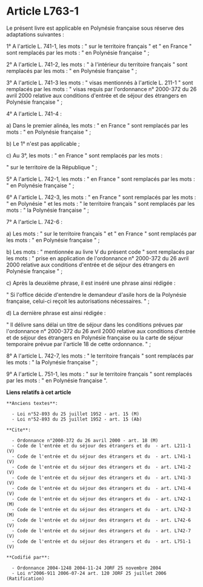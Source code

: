 # Article L763-1

Le présent livre est applicable en Polynésie française sous réserve des adaptations suivantes :

1° A l'article L. 741-1, les mots : " sur le territoire français " et " en France " sont remplacés par les mots : " en
Polynésie française " ;

2° A l'article L. 741-2, les mots : " à l'intérieur du territoire français " sont remplacés par les mots : " en Polynésie
française " ;

3° A l'article L. 741-3 les mots : " visas mentionnés à l'article L. 211-1 " sont remplacés par les mots : " visas requis par
l'ordonnance n° 2000-372 du 26 avril 2000 relative aux conditions d'entrée et de séjour des étrangers en Polynésie française
" ;

4° A l'article L. 741-4 :

a) Dans le premier alinéa, les mots : " en France " sont remplacés par les mots : " en Polynésie française " ;

b) Le 1° n'est pas applicable ;

c) Au 3°, les mots : " en France " sont remplacés par les mots :

" sur le territoire de la République " ;

5° A l'article L. 742-1, les mots : " en France " sont remplacés par les mots : " en Polynésie française " ;

6° A l'article L. 742-3, les mots : " en France " sont remplacés par les mots : " en Polynésie " et les mots : " le
territoire français " sont remplacés par les mots : " la Polynésie française " ;

7° A l'article L. 742-6 :

a) Les mots : " sur le territoire français " et " en France " sont remplacés par les mots : " en Polynésie française " ;

b) Les mots : " mentionnée au livre V du présent code " sont remplacés par les mots : " prise en application de l'ordonnance
n° 2000-372 du 26 avril 2000 relative aux conditions d'entrée et de séjour des étrangers en Polynésie française " ;

c) Après la deuxième phrase, il est inséré une phrase ainsi rédigée :

" Si l'office décide d'entendre le demandeur d'asile hors de la Polynésie française, celui-ci reçoit les autorisations
nécessaires. " ;

d) La dernière phrase est ainsi rédigée :

" Il délivre sans délai un titre de séjour dans les conditions prévues par l'ordonnance n° 2000-372 du 26 avril 2000 relative
aux conditions d'entrée et de séjour des étrangers en Polynésie française ou la carte de séjour temporaire prévue par
l'article 18 de cette ordonnance. " ;

8° A l'article L. 742-7, les mots : " le territoire français " sont remplacés par les mots : " la Polynésie française " ;

9° A l'article L. 751-1, les mots : " sur le territoire français " sont remplacés par les mots : " en Polynésie française ".

**Liens relatifs à cet article**

	**Anciens textes**:

	  - Loi n°52-893 du 25 juillet 1952 - art. 15 (M)
	  - Loi n°52-893 du 25 juillet 1952 - art. 15 (Ab)

	**Cite**:

	  - Ordonnance n°2000-372 du 26 avril 2000 - art. 18 (M)
	  - Code de l'entrée et du séjour des étrangers et du  - art. L211-1 (V)
	  - Code de l'entrée et du séjour des étrangers et du  - art. L741-1 (V)
	  - Code de l'entrée et du séjour des étrangers et du  - art. L741-2 (V)
	  - Code de l'entrée et du séjour des étrangers et du  - art. L741-3 (V)
	  - Code de l'entrée et du séjour des étrangers et du  - art. L741-4 (V)
	  - Code de l'entrée et du séjour des étrangers et du  - art. L742-1 (M)
	  - Code de l'entrée et du séjour des étrangers et du  - art. L742-3 (M)
	  - Code de l'entrée et du séjour des étrangers et du  - art. L742-6 (V)
	  - Code de l'entrée et du séjour des étrangers et du  - art. L742-7 (V)
	  - Code de l'entrée et du séjour des étrangers et du  - art. L751-1 (V)

	**Codifié par**:

	  - Ordonnance 2004-1248 2004-11-24 JORF 25 novembre 2004
	  - Loi n°2006-911 2006-07-24 art. 120 JORF 25 juillet 2006 (Ratification)
